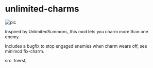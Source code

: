 # unlimited-charms

![pic](pic.jpg)

Inspired by UnlimitedSummons, this mod lets you charm more than one enemy.

Includes a bugfix to stop engaged enemies when charm wears off, see minimod fix-charm.

src: foerstj
